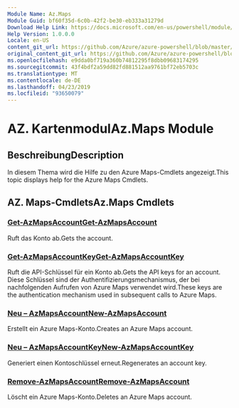 ```yaml
---
Module Name: Az.Maps
Module Guid: bf60f35d-6c0b-42f2-be30-eb333a31279d
Download Help Link: https://docs.microsoft.com/en-us/powershell/module/az.maps
Help Version: 1.0.0.0
Locale: en-US
content_git_url: https://github.com/Azure/azure-powershell/blob/master/src/Maps/Maps/help/Az.Maps.md
original_content_git_url: https://github.com/Azure/azure-powershell/blob/master/src/Maps/Maps/help/Az.Maps.md
ms.openlocfilehash: e9dda0bf719a360b74812295f8dbb09683174295
ms.sourcegitcommit: 43f4bdf2a59dd82fd881512aa9761bf72eb5703c
ms.translationtype: MT
ms.contentlocale: de-DE
ms.lasthandoff: 04/23/2019
ms.locfileid: "93650079"
---
```

# <span data-ttu-id="f1e5e-101">AZ. Kartenmodul</span><span class="sxs-lookup"><span data-stu-id="f1e5e-101">Az.Maps Module</span></span>
## <span data-ttu-id="f1e5e-102">Beschreibung</span><span class="sxs-lookup"><span data-stu-id="f1e5e-102">Description</span></span>
<span data-ttu-id="f1e5e-103">In diesem Thema wird die Hilfe zu den Azure Maps-Cmdlets angezeigt.</span><span class="sxs-lookup"><span data-stu-id="f1e5e-103">This topic displays help for the Azure Maps Cmdlets.</span></span>

## <span data-ttu-id="f1e5e-104">AZ. Maps-Cmdlets</span><span class="sxs-lookup"><span data-stu-id="f1e5e-104">Az.Maps Cmdlets</span></span>
### [<span data-ttu-id="f1e5e-105">Get-AzMapsAccount</span><span class="sxs-lookup"><span data-stu-id="f1e5e-105">Get-AzMapsAccount</span></span>](Get-AzMapsAccount.md)
<span data-ttu-id="f1e5e-106">Ruft das Konto ab.</span><span class="sxs-lookup"><span data-stu-id="f1e5e-106">Gets the account.</span></span>

### [<span data-ttu-id="f1e5e-107">Get-AzMapsAccountKey</span><span class="sxs-lookup"><span data-stu-id="f1e5e-107">Get-AzMapsAccountKey</span></span>](Get-AzMapsAccountKey.md)
<span data-ttu-id="f1e5e-108">Ruft die API-Schlüssel für ein Konto ab.</span><span class="sxs-lookup"><span data-stu-id="f1e5e-108">Gets the API keys for an account.</span></span>
<span data-ttu-id="f1e5e-109">Diese Schlüssel sind der Authentifizierungsmechanismus, der bei nachfolgenden Aufrufen von Azure Maps verwendet wird.</span><span class="sxs-lookup"><span data-stu-id="f1e5e-109">These keys are the authentication mechanism used in subsequent calls to Azure Maps.</span></span>

### [<span data-ttu-id="f1e5e-110">Neu – AzMapsAccount</span><span class="sxs-lookup"><span data-stu-id="f1e5e-110">New-AzMapsAccount</span></span>](New-AzMapsAccount.md)
<span data-ttu-id="f1e5e-111">Erstellt ein Azure Maps-Konto.</span><span class="sxs-lookup"><span data-stu-id="f1e5e-111">Creates an Azure Maps account.</span></span>

### [<span data-ttu-id="f1e5e-112">Neu – AzMapsAccountKey</span><span class="sxs-lookup"><span data-stu-id="f1e5e-112">New-AzMapsAccountKey</span></span>](New-AzMapsAccountKey.md)
<span data-ttu-id="f1e5e-113">Generiert einen Kontoschlüssel erneut.</span><span class="sxs-lookup"><span data-stu-id="f1e5e-113">Regenerates an account key.</span></span>

### [<span data-ttu-id="f1e5e-114">Remove-AzMapsAccount</span><span class="sxs-lookup"><span data-stu-id="f1e5e-114">Remove-AzMapsAccount</span></span>](Remove-AzMapsAccount.md)
<span data-ttu-id="f1e5e-115">Löscht ein Azure Maps-Konto.</span><span class="sxs-lookup"><span data-stu-id="f1e5e-115">Deletes an Azure Maps account.</span></span>


